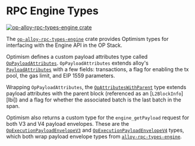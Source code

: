 # RPC Engine Types

<a href="https://crates.io/crates/op-alloy-rpc-types-engine"><img src="https://img.shields.io/crates/v/op-alloy-rpc-types-engine.svg" alt="op-alloy-rpc-types-engine crate"></a>

The [`op-alloy-rpc-types-engine`][engine] crate provides Optimism types for interfacing
with the Engine API in the OP Stack.

Optimism defines a custom payload attributes type called [`OpPayloadAttributes`][attributes].
`OpPayloadAttributes` extends alloy's [`PayloadAttributes`][pa] with a few fields: transactions,
a flag for enabling the tx pool, the gas limit, and EIP 1559 parameters.

Wrapping `OpPayloadAttributes`, the [`OpAttributesWithParent`][parent] type extends payload
attributes with the parent block (referenced as an [`L2BlockInfo`][lbi]) and a flag
for whether the associated batch is the last batch in the span.

Optimism also returns a custom type for the `engine_getPayload` request for both V3 and
V4 payload envelopes. These are the [`OpExecutionPayloadEnvelopeV3`][v3] and
[`OpExecutionPayloadEnvelopeV4`][v4] types, which both wrap payload envelope types
from [`alloy-rpc-types-engine`][alloy-engine].


<!-- Links -->

[alloy-engine]: https://crates.io/crates/alloy-rpc-types-engine
[v3]: https://docs.rs/op-alloy-rpc-types-engine/latest/op_alloy_rpc_types_engine/struct.OpExecutionPayloadEnvelopeV3.html
[v4]: https://docs.rs/op-alloy-rpc-types-engine/latest/op_alloy_rpc_types_engine/struct.OpExecutionPayloadEnvelopeV4.html
[parent]: https://docs.rs/op-alloy-rpc-types-engine/latest/op_alloy_rpc_types_engine/struct.OpAttributesWithParent.html
[pa]: https://docs.rs/alloy-rpc-types-engine/latest/alloy_rpc_types_engine/payload/struct.PayloadAttributes.html
[attributes]: https://docs.rs/op-alloy-rpc-types-engine/latest/op_alloy_rpc_types_engine/struct.OpPayloadAttributes.html
[engine]: https://docs.rs/op-alloy-rpc-types-engine/latest/op_alloy_rpc_types_engine/struct.OpAttributesWithParent.html
